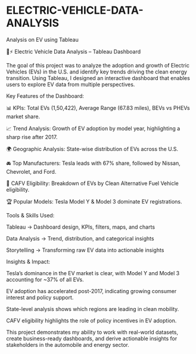 # ELECTRIC-VEHICLE-DATA-ANALYSIS
Analysis on EV using Tableau 

🚗⚡ Electric Vehicle Data Analysis – Tableau Dashboard

The goal of this project was to analyze the adoption and growth of Electric Vehicles (EVs) in the U.S. and identify key trends driving the clean energy transition. Using Tableau, I designed an interactive dashboard that enables users to explore EV data from multiple perspectives.

Key Features of the Dashboard:

📊 KPIs: Total EVs (1,50,422), Average Range (67.83 miles), BEVs vs PHEVs market share.

📈 Trend Analysis: Growth of EV adoption by model year, highlighting a sharp rise after 2017.

🌍 Geographic Analysis: State-wise distribution of EVs across the U.S.

🚘 Top Manufacturers: Tesla leads with 67% share, followed by Nissan, Chevrolet, and Ford.

🔄 CAFV Eligibility: Breakdown of EVs by Clean Alternative Fuel Vehicle eligibility.

🏆 Popular Models: Tesla Model Y & Model 3 dominate EV registrations.

Tools & Skills Used:

Tableau → Dashboard design, KPIs, filters, maps, and charts

Data Analysis → Trend, distribution, and categorical insights

Storytelling → Transforming raw EV data into actionable insights

Insights & Impact:

Tesla’s dominance in the EV market is clear, with Model Y and Model 3 accounting for ~37% of all EVs.

EV adoption has accelerated post-2017, indicating growing consumer interest and policy support.

State-level analysis shows which regions are leading in clean mobility.

CAFV eligibility highlights the role of policy incentives in EV adoption.

This project demonstrates my ability to work with real-world datasets, create business-ready dashboards, and derive actionable insights for stakeholders in the automobile and energy sector.
